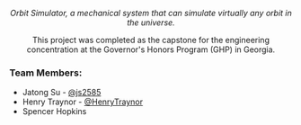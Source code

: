 <p align="center">

</p>
<p align="center">
<i>Orbit Simulator, a mechanical system that can simulate virtually any orbit in the universe.</i>
</p>


<p align="center">
  This project was completed as the capstone for the engineering concentration at the Governor's Honors Program (GHP) in Georgia.<br/>
</p>



<h3>Team Members:</h3>
<ul>
  <li>Jatong Su - <a href="https://github.com/js2585">@js2585</a></li>
  <li>Henry Traynor - <a href="https://github.com/HenryTraynor">@HenryTraynor</a></li>
  <li>Spencer Hopkins</li>
</ul>
<br>


<br/>


